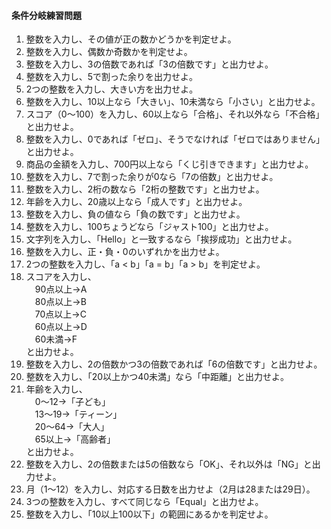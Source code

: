 #### 条件分岐練習問題
1. 整数を入力し、その値が正の数かどうかを判定せよ。
2. 整数を入力し、偶数か奇数かを判定せよ。  
3. 整数を入力し、3の倍数であれば「3の倍数です」と出力せよ。  
4. 整数を入力し、5で割った余りを出力せよ。  
5. 2つの整数を入力し、大きい方を出力せよ。  
6. 整数を入力し、10以上なら「大きい」、10未満なら「小さい」と出力せよ。  
7. スコア（0〜100）を入力し、60以上なら「合格」、それ以外なら「不合格」と出力せよ。  
8. 整数を入力し、0であれば「ゼロ」、そうでなければ「ゼロではありません」と出力せよ。  
9. 商品の金額を入力し、700円以上なら「くじ引きできます」と出力せよ。  
10. 整数を入力し、7で割った余りが0なら「7の倍数」と出力せよ。  
11. 整数を入力し、2桁の数なら「2桁の整数です」と出力せよ。  
12. 年齢を入力し、20歳以上なら「成人です」と出力せよ。  
13. 整数を入力し、負の値なら「負の数です」と出力せよ。  
14. 整数を入力し、100ちょうどなら「ジャスト100」と出力せよ。  
15. 文字列を入力し、「Hello」と一致するなら「挨拶成功」と出力せよ。  
16. 整数を入力し、正・負・0のいずれかを出力せよ。  
17. 2つの整数を入力し、「a < b」「a = b」「a > b」を判定せよ。  
18. スコアを入力し、  
　90点以上→A  
　80点以上→B  
　70点以上→C  
　60点以上→D  
　60未満→F  
と出力せよ。  
19. 整数を入力し、2の倍数かつ3の倍数であれば「6の倍数です」と出力せよ。  
20. 整数を入力し、「20以上かつ40未満」なら「中距離」と出力せよ。  
21. 年齢を入力し、  
　0〜12→「子ども」  
　13〜19→「ティーン」  
　20〜64→「大人」  
　65以上→「高齢者」  
と出力せよ。  
22. 整数を入力し、2の倍数または5の倍数なら「OK」、それ以外は「NG」と出力せよ。  
23. 月（1〜12）を入力し、対応する日数を出力せよ（2月は28または29日）。  
24. 3つの整数を入力し、すべて同じなら「Equal」と出力せよ。  
25. 整数を入力し、「10以上100以下」の範囲にあるかを判定せよ。  
